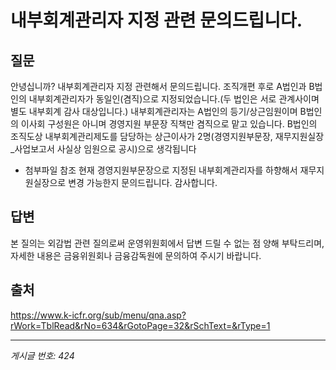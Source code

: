 # 내부회계관리자 지정 관련 문의드립니다.

## 질문
안녕십니까?
내부회계관리자 지정 관련해서 문의드립니다.
조직개편 후로 A법인과 B법인의 내부회계관리자가 동일인(겸직)으로 지정되었습니다.(두 법인은 서로 관계사이며 별도 내부회계 감사 대상입니다.)
내부회계관리자는 A법인의 등기/상근임원이며 B법인의 이사회 구성원은 아니며 경영지원
부문장 직책만 겸직으로 맡고 있습니다.
B법인의 조직도상 내부회계관리제도를 담당하는 상근이사가 2명(경영지원부문장, 재무지원실장_사업보고서 사실상 임원으로 공시)으로 생각됩니다
* 첨부파일 참조
현재 경영지원부문장으로 지정된 내부회계관리자를 하향해서 재무지원실장으로 변경 가능한지 문의드립니다.
감사합니다.

## 답변
본 질의는 외감법 관련 질의로써 운영위원회에서 답변 드릴 수 없는 점 양해 부탁드리며, 자세한 내용은 금융위원회나 금융감독원에 문의하여 주시기 바랍니다.

## 출처
https://www.k-icfr.org/sub/menu/qna.asp?rWork=TblRead&rNo=634&rGotoPage=32&rSchText=&rType=1

---
*게시글 번호: 424*
